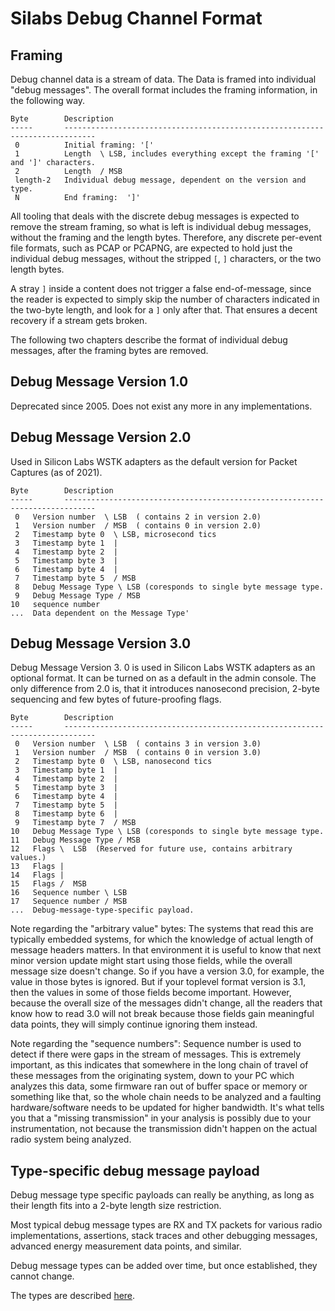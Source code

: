 # Silabs Debug Channel Format

## Framing

Debug channel data is a stream of data. The Data is framed into individual "debug messages".
The overall format includes the framing information, in the following way.

```
Byte        Description
-----       -----------------------------------------------------------------------------
 0          Initial framing: '['
 1          Length  \ LSB, includes everything except the framing '[' and ']' characters.
 2          Length  / MSB
 length-2   Individual debug message, dependent on the version and type.
 N          End framing:  ']'
```

All tooling that deals with the discrete debug messages is expected to remove the stream framing, so what is left is individual 
debug messages, without the framing and the length bytes. Therefore, any discrete per-event file formats, such as PCAP or PCAPNG, are expected to hold just the individual debug messages, without the stripped `[`, `]` characters, or the two length bytes.

A stray `]` inside a content does not trigger a false end-of-message, since the reader is expected to simply skip the number of characters indicated in the two-byte length, and look for a `]` only after that. That ensures a decent recovery if a stream gets broken.

The following two chapters describe the format of individual debug messages, after the framing bytes are removed.

## Debug Message Version 1.0

Deprecated since 2005. Does not exist any more in any implementations.

## Debug Message Version 2.0

Used in Silicon Labs WSTK adapters as the default version for Packet Captures (as of 2021).

```
Byte        Description
-----       -----------------------------------------------------------------------------
 0   Version number  \ LSB  ( contains 2 in version 2.0)
 1   Version number  / MSB  ( contains 0 in version 2.0)
 2   Timestamp byte 0  \ LSB, microsecond tics
 3   Timestamp byte 1  |
 4   Timestamp byte 2  |
 5   Timestamp byte 3  |
 6   Timestamp byte 4  |
 7   Timestamp byte 5  / MSB
 8   Debug Message Type \ LSB (coresponds to single byte message type.
 9   Debug Message Type / MSB
10   sequence number
...  Data dependent on the Message Type'
```

## Debug Message Version 3.0

Debug Message Version 3. 0 is used in Silicon Labs WSTK adapters as an optional format. It can be turned on as a default in the admin console. 
The only difference from 2.0 is, that it introduces nanosecond precision, 2-byte sequencing and few bytes of
future-proofing flags.

```
Byte        Description
-----       -----------------------------------------------------------------------------
 0   Version number  \ LSB  ( contains 3 in version 3.0)
 1   Version number  / MSB  ( contains 0 in version 3.0)
 2   Timestamp byte 0  \ LSB, nanosecond tics
 3   Timestamp byte 1  |
 4   Timestamp byte 2  |
 5   Timestamp byte 3  |
 6   Timestamp byte 4  |
 7   Timestamp byte 5  |
 8   Timestamp byte 6  |
 9   Timestamp byte 7  / MSB
10   Debug Message Type \ LSB (coresponds to single byte message type.
11   Debug Message Type / MSB
12   Flags \  LSB  (Reserved for future use, contains arbitrary values.)
13   Flags |
14   Flags |
15   Flags /  MSB
16   Sequence number \ LSB
17   Sequence number / MSB
...  Debug-message-type-specific payload.
```

Note regarding the "arbitrary value" bytes: The systems that read this are typically embedded systems, for which the knowledge of actual length of message headers matters. In that environment it is useful to know that next minor version update might start using those fields, while the overall message size doesn't change. So if you have a version 3.0, for example, the value in those bytes is ignored. But if your toplevel format version is 3.1, then the values in some of those fields become important. However, because the overall size of the messages didn't change, all the readers that know how to read 3.0 will not break because those fields gain meaningful data points, they will simply continue ignoring them instead.

Note regarding the "sequence numbers": Sequence number is used to detect if there were gaps in the stream of messages. This is extremely important, as this indicates that somewhere in the long chain of travel of these messages from the originating system, down to your PC which analyzes this data, some firmware ran out of buffer space or memory or something like that, so the whole chain needs to be analyzed and a faulting hardware/software needs to be updated for higher bandwidth.
It's what tells you that a "missing transmission" in your analysis is possibly due to your instrumentation, not because the transmission didn't happen on the actual radio system being analyzed.

## Type-specific debug message payload

Debug message type specific payloads can really be anything, as long as their length fits into a 2-byte length size restriction.

Most typical debug message types are RX and TX packets for various
radio implementations, assertions, stack traces and other debugging
messages, advanced energy measurement data points, and similar.

Debug message types can be added over time, but once established, they cannot change.

The types are described [here](debug-message-types.md).
